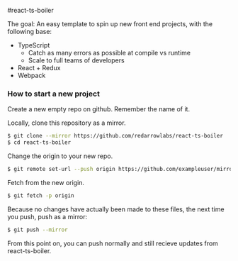 #react-ts-boiler

The goal: An easy template to spin up new front end projects, 
with the following base:

- TypeScript
    - Catch as many errors as possible at compile vs runtime
    - Scale to full teams of developers
- React + Redux
- Webpack


### How to start a new project ###

Create a new empty repo on github. Remember the name of it.

Locally, clone this repository as a mirror.

```bash
$ git clone --mirror https://github.com/redarrowlabs/react-ts-boiler
$ cd react-ts-boiler
```

Change the origin to your new repo.

```bash
$ git remote set-url --push origin https://github.com/exampleuser/mirrored
```

Fetch from the new origin.

```bash
$ git fetch -p origin
```

Because no changes have actually been made to these files, the next time you push, 
push as a mirror:

```bash
$ git push --mirror
```

From this point on, you can push normally and still recieve updates from react-ts-boiler.